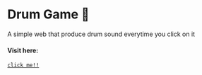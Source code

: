 <h1>Drum Game 🥁</h1>

<p>A simple web that produce drum sound everytime you click on it</p>
<h4>Visit here: </h4>
<code><a href="https://scratch-io.github.io/Javascript-drum-sound/">click me!!</a></code>
